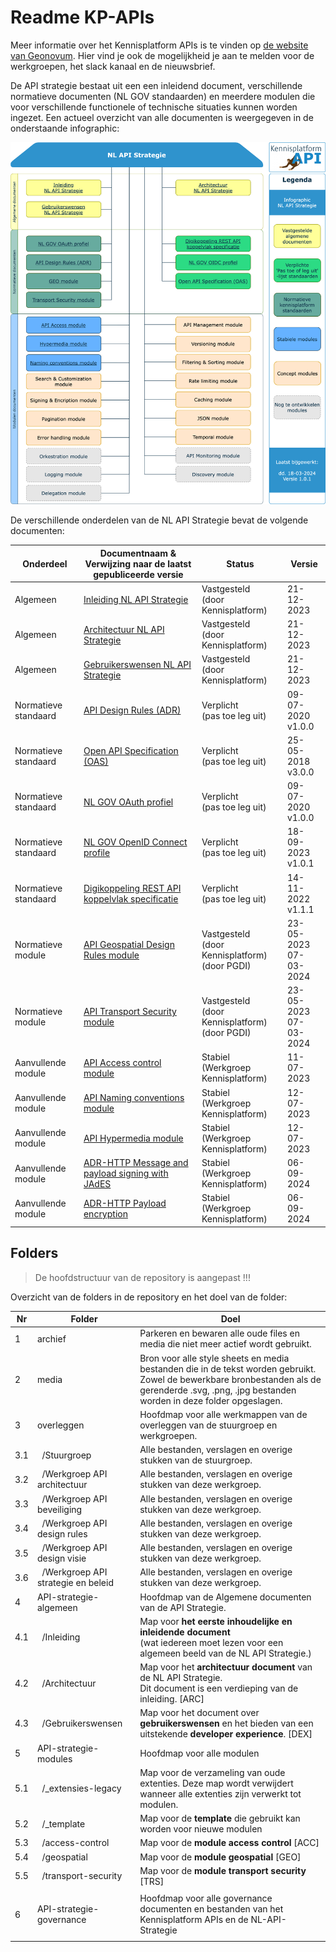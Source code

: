 # Readme KP-APIs

Meer informatie over het Kennisplatform APIs is te vinden op [de website van Geonovum](https://www.geonovum.nl/themas/kennisplatform-apis).
Hier vind je ook de mogelijkheid je aan te melden voor de werkgroepen, het slack kanaal en de nieuwsbrief.

De API strategie bestaat uit een een inleidend document, verschillende normatieve documenten (NL GOV standaarden) en meerdere modulen die voor verschillende functionele of technische situaties kunnen worden ingezet. Een actueel overzicht van alle documenten is weergegeven in de onderstaande infographic:

[![NL API Strategie Infographic](/media/API_infographic.svg)](https://geonovum.github.io/KP-APIs/API-strategie-algemeen/Inleiding/#infographic)

De verschillende onderdelen van de NL API Strategie bevat de volgende documenten:

| Onderdeel            | Documentnaam & </br> Verwijzing naar de laatst gepubliceerde versie                                        | Status                                                     | Versie                      |
| -------------------- | ---------------------------------------------------------------------------------------------------------- | ---------------------------------------------------------- | --------------------------- |
| Algemeen             | [Inleiding NL API Strategie](https://docs.geostandaarden.nl/api/API-Strategie/)                            | Vastgesteld </br> (door Kennisplatform)                    | 21-12-2023                  |
| Algemeen             | [Architectuur NL API Strategie](https://docs.geostandaarden.nl/api/API-Strategie-architectuur/)            | Vastgesteld </br> (door Kennisplatform)                    | 21-12-2023                  |
| Algemeen             | [Gebruikerswensen NL API Strategie](https://docs.geostandaarden.nl/api/API-Strategie-gebruikerswensen/)    | Vastgesteld </br> (door Kennisplatform)                    | 21-12-2023                  |
| Normatieve standaard | [API Design Rules (ADR)](https://gitdocumentatie.logius.nl/publicatie/api/adr/)                            | Verplicht </br> (pas toe leg uit)                          | 09-07-2020 </br> v1.0.0     |
| Normatieve standaard | [Open API Specification (OAS)](https://forumstandaardisatie.nl/open-standaarden/openapi-specification)     | Verplicht </br> (pas toe leg uit)                          | 25-05-2018 </br> v3.0.0     |
| Normatieve standaard | [NL GOV OAuth profiel](https://gitdocumentatie.logius.nl/publicatie/api/oauth/)                            | Verplicht </br> (pas toe leg uit)                          | 09-07-2020 </br> v1.0.0     |
| Normatieve standaard | [NL GOV OpenID Connect profile](https://gitdocumentatie.logius.nl/publicatie/api/oidc/)                    | Verplicht </br> (pas toe leg uit)                          | 18-09-2023 </br> v1.0.1     |
| Normatieve standaard | [Digikoppeling REST API koppelvlak specificatie](https://gitdocumentatie.logius.nl/publicatie/dk/restapi/) | Verplicht </br> (pas toe leg uit)                          | 14-11-2022 </br> v1.1.1     |
| Normatieve module    | [API Geospatial Design Rules module](https://gitdocumentatie.logius.nl/publicatie/api/mod-geo/)            | Vastgesteld </br> (door Kennisplatform) </br> (door PGDI)  | 23-05-2023 </br> 07-03-2024 |
| Normatieve module    | [API Transport Security module](https://gitdocumentatie.logius.nl/publicatie/api/mod-ts/)                  | Vastgesteld </br> (door Kennisplatform) </br> (door PGDI)  | 23-05-2023 </br> 07-03-2024 |
| Aanvullende module   | [API Access control module](https://docs.geostandaarden.nl/api/API-Strategie-mod-access-control/)          | Stabiel </br> (Werkgroep Kennisplatform)                   | 11-07-2023                  |
| Aanvullende module   | [API Naming conventions module](https://docs.geostandaarden.nl/api/API-Strategie-mod-naming-conventions/)  | Stabiel </br> (Werkgroep Kennisplatform)                   | 12-07-2023                  |
| Aanvullende module   | [API Hypermedia module](https://docs.geostandaarden.nl/api/API-Strategie-mod-hypermedia/)                  | Stabiel </br> (Werkgroep Kennisplatform)                   | 12-07-2023                  |
| Aanvullende module   | [ADR-HTTP Message and payload signing with JAdES](https://geonovum.github.io/KP-APIs/API-strategie-modules/signing-jades/)                  | Stabiel </br> (Werkgroep Kennisplatform)                   | 06-09-2024                  |
| Aanvullende module   | [ADR-HTTP Payload encryption](https://geonovum.github.io/KP-APIs/API-strategie-modules/encryption/)                  | Stabiel </br> (Werkgroep Kennisplatform)                   | 06-09-2024                  |

## Folders

> De hoofdstructuur van de repository is aangepast !!!

Overzicht van de folders in de repository en het doel van de folder:

| Nr  | Folder                                         | Doel                                                                                                                                                                                             |
| --- | ---------------------------------------------- | ------------------------------------------------------------------------------------------------------------------------------------------------------------------------------------------------ |
| 1   | archief                                        | Parkeren en bewaren alle oude files en media die niet meer actief wordt gebruikt.                                                                                                                |
| 2   | media                                          | Bron voor alle style sheets en media bestanden die in de tekst worden gebruikt. Zowel de bewerkbare bronbestanden als de gerenderde .svg, .png, .jpg bestanden worden in deze folder opgeslagen. |
| 3   | overleggen                                     | Hoofdmap voor alle werkmappen van de overleggen van de stuurgroep en werkgroepen.                                                                                                                |
| 3.1 | &nbsp;&nbsp;/Stuurgroep                        | Alle bestanden, verslagen en overige stukken van de stuurgroep.                                                                                                                                  |
| 3.2 | &nbsp;&nbsp;/Werkgroep API architectuur        | Alle bestanden, verslagen en overige stukken van deze werkgroep.                                                                                                                                 |
| 3.3 | &nbsp;&nbsp;/Werkgroep API beveiliging         | Alle bestanden, verslagen en overige stukken van deze werkgroep.                                                                                                                                 |
| 3.4 | &nbsp;&nbsp;/Werkgroep API design rules        | Alle bestanden, verslagen en overige stukken van deze werkgroep.                                                                                                                                 |
| 3.5 | &nbsp;&nbsp;/Werkgroep API design visie        | Alle bestanden, verslagen en overige stukken van deze werkgroep.                                                                                                                                 |
| 3.6 | &nbsp;&nbsp;/Werkgroep API strategie en beleid | Alle bestanden, verslagen en overige stukken van deze werkgroep.                                                                                                                                 |
| 4   | API-strategie-algemeen                         | Hoofdmap van de Algemene documenten van de API Strategie.                                                                                                                                        |
| 4.1 | &nbsp;&nbsp;/Inleiding                         | Map voor **het eerste inhoudelijke en inleidende document** <br />(wat iedereen moet lezen voor een algemeen beeld van de NL API Strategie.)                                                     |
| 4.2 | &nbsp;&nbsp;/Architectuur                      | Map voor het **architectuur document** van de NL API Strategie. <br />Dit document is een verdieping van de inleiding. [ARC]                                                                     |
| 4.3 | &nbsp;&nbsp;/Gebruikerswensen                  | Map voor het document over **gebruikerswensen** en het bieden van een uitstekende **developer experience**. [DEX]                                                                                |
| 5   | API-strategie-modules                          | Hoofdmap voor alle modulen                                                                                                                                                                       |
| 5.1 | &nbsp;&nbsp;/\_extensies-legacy                | Map voor de verzameling van oude extenties. Deze map wordt verwijdert wanneer alle extenties zijn verwerkt tot modulen.                                                                          |
| 5.2 | &nbsp;&nbsp;/\_template                        | Map voor de **template** die gebruikt kan worden voor nieuwe modulen                                                                                                                             |
| 5.3 | &nbsp;&nbsp;/access-control                    | Map voor de **module access control** [ACC]                                                                                                                                                      |
| 5.4 | &nbsp;&nbsp;/geospatial                        | Map voor de **module geospatial** [GEO]                                                                                                                                                          |
| 5.5 | &nbsp;&nbsp;/transport-security                | Map voor de **module transport security** [TRS]                                                                                                                                                  |
|     |                                                |                                                                                                                                                                                                  |
| 6   | API-strategie-governance                       | Hoofdmap voor alle governance documenten en bestanden van het Kennisplatform APIs en de NL-API-Strategie                                                                                         |
|     |                                                |                                                                                                                                                                                                  |
